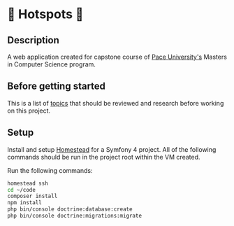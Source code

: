 # 🌴 Hotspots 🌴

## Description
A web application created for capstone course of [Pace University's](https://www.pace.edu/) Masters in Computer Science program.

## Before getting started
This is a list of [topics](https://github.com/procrasprincess/webapp/blob/master/Prep_Hotspots.md) that should be reviewed and research before working on this project.

## Setup
Install and setup [Homestead](https://laravel.com/docs/5.8/homestead) for a Symfony 4 project. All of the following commands should be run in the project root within the VM created.

Run the following commands:
```bash
homestead ssh
cd ~/code
composer install
npm install
php bin/console doctrine:database:create
php bin/console doctrine:migrations:migrate
```

